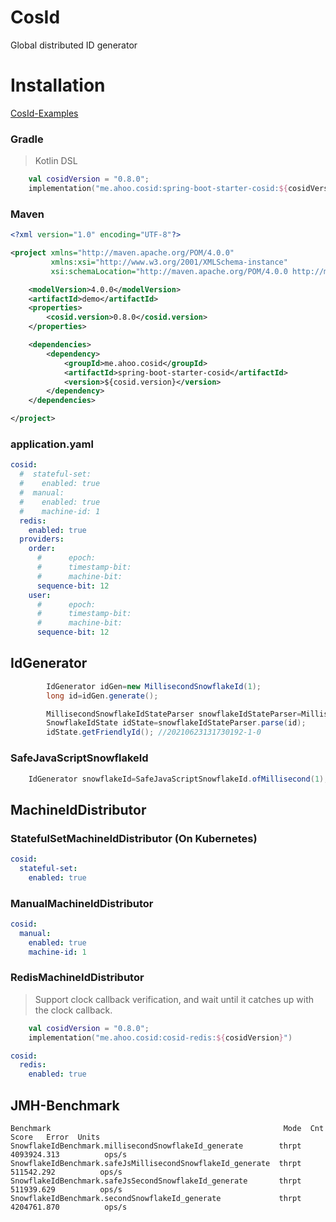 # CosId

Global distributed ID generator

# Installation

[CosId-Examples](https://github.com/Ahoo-Wang/CosId/tree/main/cosid-example)

### Gradle

> Kotlin DSL

``` kotlin
    val cosidVersion = "0.8.0";
    implementation("me.ahoo.cosid:spring-boot-starter-cosid:${cosidVersion}")
```

### Maven

```xml
<?xml version="1.0" encoding="UTF-8"?>

<project xmlns="http://maven.apache.org/POM/4.0.0"
         xmlns:xsi="http://www.w3.org/2001/XMLSchema-instance"
         xsi:schemaLocation="http://maven.apache.org/POM/4.0.0 http://maven.apache.org/xsd/maven-4.0.0.xsd">

    <modelVersion>4.0.0</modelVersion>
    <artifactId>demo</artifactId>
    <properties>
        <cosid.version>0.8.0</cosid.version>
    </properties>

    <dependencies>
        <dependency>
            <groupId>me.ahoo.cosid</groupId>
            <artifactId>spring-boot-starter-cosid</artifactId>
            <version>${cosid.version}</version>
        </dependency>
    </dependencies>

</project>
```

### application.yaml

```yaml
cosid:
  #  stateful-set:
  #    enabled: true
  #  manual:
  #    enabled: true
  #    machine-id: 1
  redis:
    enabled: true
  providers:
    order:
      #      epoch:
      #      timestamp-bit:
      #      machine-bit:
      sequence-bit: 12
    user:
      #      epoch:
      #      timestamp-bit:
      #      machine-bit:
      sequence-bit: 12
```

## IdGenerator

```java
        IdGenerator idGen=new MillisecondSnowflakeId(1);
        long id=idGen.generate();

        MillisecondSnowflakeIdStateParser snowflakeIdStateParser=MillisecondSnowflakeIdStateParser.of(idGen);
        SnowflakeIdState idState=snowflakeIdStateParser.parse(id);
        idState.getFriendlyId(); //20210623131730192-1-0

```

### SafeJavaScriptSnowflakeId

```java
    IdGenerator snowflakeId=SafeJavaScriptSnowflakeId.ofMillisecond(1);
```

## MachineIdDistributor

### StatefulSetMachineIdDistributor (On Kubernetes)

```yaml
cosid:
  stateful-set:
    enabled: true
```

### ManualMachineIdDistributor

```yaml
cosid:
  manual:
    enabled: true
    machine-id: 1
```

### RedisMachineIdDistributor

> Support clock callback verification, and wait until it catches up with the clock callback.

``` kotlin
    val cosidVersion = "0.8.0";
    implementation("me.ahoo.cosid:cosid-redis:${cosidVersion}")
```

```yaml
cosid:
  redis:
    enabled: true
```

## JMH-Benchmark

```
Benchmark                                                    Mode  Cnt        Score   Error  Units
SnowflakeIdBenchmark.millisecondSnowflakeId_generate        thrpt       4093924.313          ops/s
SnowflakeIdBenchmark.safeJsMillisecondSnowflakeId_generate  thrpt        511542.292          ops/s
SnowflakeIdBenchmark.safeJsSecondSnowflakeId_generate       thrpt        511939.629          ops/s
SnowflakeIdBenchmark.secondSnowflakeId_generate             thrpt       4204761.870          ops/s

```
